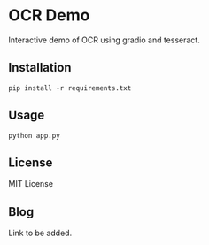 # OCR Demo

Interactive demo of OCR using gradio and tesseract.

## Installation

```pip install -r requirements.txt```

## Usage

```python app.py```

## License

MIT License

## Blog

Link to be added.

<!-- [Medium Blog]() -->